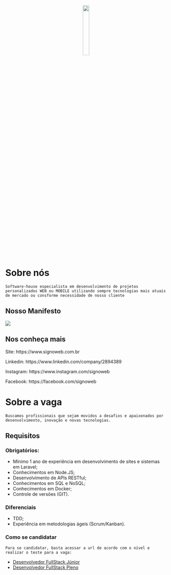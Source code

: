 
<div align="center">
  <img width="20%" src="https://site.signoweb.com.br/assets/images/logo-signo.svg" />
</div>

# Sobre nós
`Software-house especialista em desenvolvimento de projetos personalizados WEB ou MOBILE utilizando sempre tecnologias mais atuais de mercado ou consforme necessidade de nosso cliente`

## Nosso Manifesto
<img src="https://site.signoweb.com.br/assets/images/manifesto.png" />

## Nos conheça mais
<p>Site: https://www.signoweb.com.br</p>
<p>Linkedin: https://www.linkedin.com/company/2894389</p>
<p>Instagram: https://www.instagram.com/signoweb</p>
<p>Facebook: https://facebook.com/signoweb</p>

# Sobre a vaga
`Buscamos profissionais que sejam movidos a desafios e apaixonados por desenvolvimento, inovação e novas tecnologias.`

## Requisitos

### Obrigatórios:
* Mínimo 1 ano de experiência em desenvolvimento de sites e sistemas em Laravel;
* Conhecimentos em Node.JS;
* Desenvolvimento de APIs RESTful;
* Conhecimentos em SQL e NoSQL;
* Conhecimentos em Docker;
* Controle de versões (GIT).

### Diferenciais
* TDD;
* Experiência em metodologias ágeis (Scrum/Kanban).

### Como se candidatar
`Para se candidatar, basta acessar a url de acordo com o nível e realizar o teste para a vaga:`
* <a href="junior.md">Desenvolvedor FullStack Júnior</a>
* <a href="pleno-php.md">Desenvolvedor FullStack Pleno</a>
